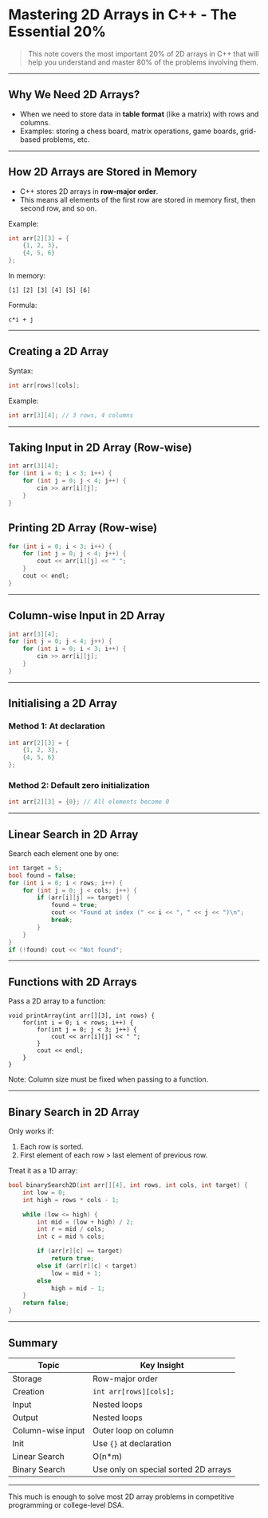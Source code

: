 # Mastering 2D Arrays in C++ - The Essential 20%

> This note covers the most important 20% of 2D arrays in C++ that will help you understand and master 80% of the problems involving them.

---

## Why We Need 2D Arrays?

* When we need to store data in **table format** (like a matrix) with rows and columns.
* Examples: storing a chess board, matrix operations, game boards, grid-based problems, etc.

---

## How 2D Arrays are Stored in Memory

* C++ stores 2D arrays in **row-major order**.
* This means all elements of the first row are stored in memory first, then second row, and so on.

Example:

```cpp
int arr[2][3] = {
    {1, 2, 3},
    {4, 5, 6}
};
```

In memory:

```
[1] [2] [3] [4] [5] [6]
```

Formula:

```
c*i + j
```

---

## Creating a 2D Array

Syntax:

```cpp
int arr[rows][cols];
```

Example:

```cpp
int arr[3][4]; // 3 rows, 4 columns
```

---

## Taking Input in 2D Array (Row-wise)

```cpp
int arr[3][4];
for (int i = 0; i < 3; i++) {
    for (int j = 0; j < 4; j++) {
        cin >> arr[i][j];
    }
}
```

## Printing 2D Array (Row-wise)

```cpp
for (int i = 0; i < 3; i++) {
    for (int j = 0; j < 4; j++) {
        cout << arr[i][j] << " ";
    }
    cout << endl;
}
```

---

## Column-wise Input in 2D Array

```cpp
int arr[3][4];
for (int j = 0; j < 4; j++) {
    for (int i = 0; i < 3; i++) {
        cin >> arr[i][j];
    }
}
```

---

## Initialising a 2D Array

### Method 1: At declaration

```cpp
int arr[2][3] = {
    {1, 2, 3},
    {4, 5, 6}
};
```

### Method 2: Default zero initialization

```cpp
int arr[2][3] = {0}; // All elements become 0
```

---

## Linear Search in 2D Array

Search each element one by one:

```cpp
int target = 5;
bool found = false;
for (int i = 0; i < rows; i++) {
    for (int j = 0; j < cols; j++) {
        if (arr[i][j] == target) {
            found = true;
            cout << "Found at index (" << i << ", " << j << ")\n";
            break;
        }
    }
}
if (!found) cout << "Not found";
```
---
## Functions with 2D Arrays

Pass a 2D array to a function:
```
void printArray(int arr[][3], int rows) {
    for(int i = 0; i < rows; i++) {
        for(int j = 0; j < 3; j++) {
            cout << arr[i][j] << " ";
        }
        cout << endl;
    }
}
```
Note: Column size must be fixed when passing to a function.

---

## Binary Search in 2D Array

Only works if:

1. Each row is sorted.
2. First element of each row > last element of previous row.

Treat it as a 1D array:

```cpp
bool binarySearch2D(int arr[][4], int rows, int cols, int target) {
    int low = 0;
    int high = rows * cols - 1;

    while (low <= high) {
        int mid = (low + high) / 2;
        int r = mid / cols;
        int c = mid % cols;

        if (arr[r][c] == target)
            return true;
        else if (arr[r][c] < target)
            low = mid + 1;
        else
            high = mid - 1;
    }
    return false;
}
```

---

## Summary

| Topic             | Key Insight                          |
| ----------------- | ------------------------------------ |
| Storage           | Row-major order                      |
| Creation          | `int arr[rows][cols];`               |
| Input             | Nested loops                         |
| Output            | Nested loops                         |
| Column-wise input | Outer loop on column                 |
| Init              | Use `{}` at declaration              |
| Linear Search     | O(n\*m)                              |
| Binary Search     | Use only on special sorted 2D arrays |

---

This much is enough to solve most 2D array problems in competitive programming or college-level DSA.
